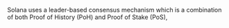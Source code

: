 Solana uses a leader-based consensus mechanism which is a combination of both Proof of History (PoH) and Proof of Stake (PoS),